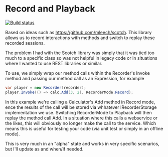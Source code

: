 # Record and Playback

[![Build status](https://ci.appveyor.com/api/projects/status/c1mx2s3gxgqwld4i?svg=true)](https://ci.appveyor.com/project/putridparrot/putridparrot-recordandplayback)

Based on ideas such as https://github.com/mleech/scotch. This library allows us
to record interactions with methods and switch to replay these recorded sessions.

The problem I had with the Scotch library was simply that it was tied too much to 
a specific class so was not helpful in legacy code or in situations where I wanted 
to use REST libraries or similar.

To use, we simply wrap our method calls within  the Recorder's Invoke method and 
passing our method call as an Expression, for example

 ```csharp
var player = new Recorder(recorder);
player.Invoke(() => calc.Add(3, 2), RecorderMode.Record);
```

In this example we're calling a Calculator's Add method in Record mode, ence the results
of the call will be stored via whhatever IRecorderStorage implementation we use. Switching
RecorderMode to Playback will then replay the method call Add. In a situation where this 
calls a webservice or the likes, this will obviously no longer make the call to the service.
Which means this is useful for testing your code (via unit test or simply in an offline mode).

This is very much in an "alpha" state and works in very specific scenarios, but I'll update 
as and when/if needed.
